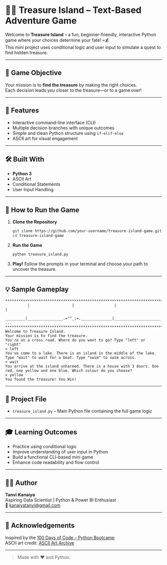 # 🏴‍☠️ Treasure Island – Text-Based Adventure Game

Welcome to **Treasure Island** – a fun, beginner-friendly, interactive Python game where your choices determine your fate! 💀💰  
This mini project uses conditional logic and user input to simulate a quest to find hidden treasure.

---

## 🎯 Game Objective

Your mission is to **find the treasure** by making the right choices.  
Each decision leads you closer to the treasure—or to a game over!

---

## 📌 Features

- Interactive command-line interface (CLI)
- Multiple decision branches with unique outcomes
- Simple and clean Python structure using `if-elif-else`
- ASCII art for visual engagement

---

## 🛠 Built With

- **Python 3**
- ASCII Art
- Conditional Statements
- User Input Handling

---

## 🚀 How to Run the Game

1. **Clone the Repository**
   ```bash
   git clone https://github.com/your-username/treasure-island-game.git
   cd treasure-island-game
   ```

2. **Run the Game**
   ```bash
   python treasure_island.py
   ```

3. **Play!**
   Follow the prompts in your terminal and choose your path to uncover the treasure.

---

## 💡 Sample Gameplay

```
*******************************************************************************
          |                   |                  |                     |
 _________|________________.=""_;=.______________|_____________________|_______
...
*******************************************************************************
Welcome to Treasure Island.
Your mission is to find the treasure.
You're at a cross road. Where do you want to go? Type "left" or "right"
> left
You've come to a lake. There is an island in the middle of the lake. Type "wait" to wait for a boat. Type "swim" to swim across.
> wait
You arrive at the island unharmed. There is a house with 3 doors. One red, one yellow and one blue. Which colour do you choose?
> yellow
You found the treasure! You Win!
```

---

## 📂 Project File

- `treasure_island.py` – Main Python file containing the full game logic

---

## 🎓 Learning Outcomes

- Practice using conditional logic
- Improve understanding of user input in Python
- Build a functional CLI-based mini game
- Enhance code readability and flow control

---

## 👩‍💻 Author

**Tanvi Kanaiya**  
Aspiring Data Scientist | Python & Power BI Enthusiast  
📧 kanaiyatanvi@gmail.com

---

## 🌟 Acknowledgements

Inspired by the [100 Days of Code – Python Bootcamp](https://www.udemy.com/course/100-days-of-code/)  
ASCII art credit: [ASCII Art Archive](https://ascii.co.uk/)

---

> Made with ❤️ and Python.
